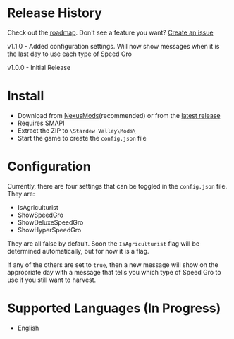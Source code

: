 # Release History
Check out the [roadmap](https://trello.com/b/erWMvtWf/last-day-to-plant-mod). Don't see a feature you want? [Create an issue](https://github.com/dmcrider/LastDayToPlant/issues/new)

v1.1.0 - Added configuration settings. Will now show messages when it is the last day to use each type of Speed Gro

v1.0.0 - Initial Release

# Install
- Download from [NexusMods](https://www.nexusmods.com/stardewvalley/mods/7917)(recommended) or from the [latest release](/dmcrider/LastDayToPlant/releases/latest)
- Requires SMAPI
- Extract the ZIP to `\Stardew Valley\Mods\`
- Start the game to create the `config.json` file

# Configuration
Currently, there are four settings that can be toggled in the `config.json` file. They are:
- IsAgriculturist
- ShowSpeedGro
- ShowDeluxeSpeedGro
- ShowHyperSpeedGro

They are all false by default. Soon the `IsAgriculturist` flag will be determined automatically, but for now it is a flag.

If any of the others are set to `true`, then a new message will show on the appropriate day with a message that tells you which type of Speed Gro to use if you still want to harvest.

# Supported Languages (In Progress)
- English

